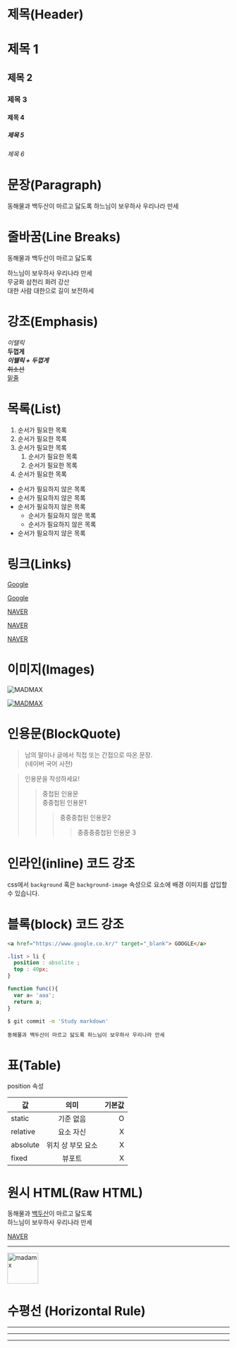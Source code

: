 # 제목(Header)

# 제목 1
## 제목 2
### 제목 3
#### 제목 4
##### 제목 5
###### 제목 6

# 문장(Paragraph)

동해물과 백두산이 마르고 닳도록
하느님이 보우하사 우리나라 만세

# 줄바꿈(Line Breaks)
동해물과 백두산이 마르고 닳도록  
<!--띄어쓰기 두번 줄 바꿈-->
하느님이 보우하사 우리나라 만세  
무궁화 삼천리 화려 강산<br />
대한 사람 대한으로 길이 보전하세  

# 강조(Emphasis)
_이텔릭_  
**두껍게**  
**_이텔릭 + 두껍게_**  
~~취소선~~  
<u>밑줄</u>

# 목록(List)
1. 순서가 필요한 목록
1. 순서가 필요한 목록
1. 순서가 필요한 목록
    1. 순서가 필요한 목록
    1. 순서가 필요한 목록
1. 순서가 필요한 목록

- 순서가 필요하지 않은 목록
- 순서가 필요하지 않은 목록
- 순서가 필요하지 않은 목록
    - 순서가 필요하지 않은 목록
    - 순서가 필요하지 않은 목록
- 순서가 필요하지 않은 목록

# 링크(Links)
<a href="https://google.com">Google</a>

[Google](https://google.com)

<a href="https://naver.com" title="NAVER로 이동!">NAVER</a>

[NAVER](https://naver.com "NAVER로 이동!")

<a href="https://naver.com" title="NAVER로 이동!" targer="_blank">NAVER</a>

# 이미지(Images)
![MADMAX](https://bizroasting.files.wordpress.com/2016/01/madmax1.jpg?w=816)

[![MADMAX](https://bizroasting.files.wordpress.com/2016/01/madmax1.jpg?w=816)](https://naver.com)

# 인용문(BlockQuote)
> 남의 말이나 글에서 직접 또는 간접으로 따온 문장.  
> (네이버 국어 사전)

> 인용문을 작성하세요!  
>> 중첩된 인용문  
>> 중중첩된 인용문1  
>>> 중중중첩된 인용문2  
>>>> 중중중중첩된 인용문 3

# 인라인(inline) 코드 강조
css에서 `background` 혹은
`background-image` 속성으로 요소에 배경 이미지를
삽입할 수 있습니다.

# 블록(block) 코드 강조
```html
<a href="https://www.google.co.kr/" target="_blank"> GOOGLE</a>
```

```css
.list > li {
  position : absolite ;
  top : 40px;
}
```

```javascript
function func(){
  var a= 'aaa';
  return a;
}
```

```bash
$ git commit -m 'Study markdown'
```

```plaintext
동해물과 백두산이 마르고 닳도록 하느님이 보우하사 우리나라 만세
```

# 표(Table)
position 속성

값 | 의미 | 기본값
--|:--:|--:
static | 기준 없음 | O
relative | 요소 자신 | X
absolute | 위치 상 부모 요소 | X
fixed | 뷰포트 | X

# 원시 HTML(Raw HTML)
동해물과 <span style="text-decoration : underline;">백두산</span>이 마르고 닳도록<br />
하느님이 보우하사 우리나라 만세

<a href="https://naver.com" title="NAVER 로 이동!" targer="_blank">NAVER</a>

---

<img style="width : 70px;" src="https://bizroasting.files.wordpress.com/2016/01/madmax1.jpg?w=816" alt="madamx" />

# 수평선 (Horizontal Rule)

---

***

___
